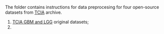 The folder contains instructions for data preprocesing for four open-source datasets from [TCIA](https://www.cancerimagingarchive.net/) archive.
1. [TCIA GBM and LGG](https://wiki.cancerimagingarchive.net/pages/viewpage.action?pageId=41517733) original datasets;
2. 

